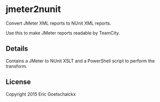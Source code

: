 # jmeter2nunit #
Convert JMeter XML reports to NUnit XML reports.

Use this to make JMeter reports readable by TeamCity.

## Details ##
Contains a JMeter to NUnit XSLT and a PowerShell script to perform the transform.

## License ##
Copyright 2015 Eric Goetschalckx
